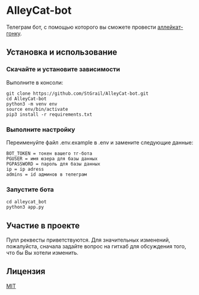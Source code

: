 # AlleyCat-bot
Телеграм бот, с помощью которого вы сможете провести [аллейкат-гонку](https://en.wikipedia.org/wiki/Alleycat_race).

## Установка и использование
### Скачайте и установите зависимости
Выполните в консоли:
```
git clone https://github.com/StGrail/AlleyCat-bot.git
cd AlleyCat-bot
python3 -m venv env
source env/bin/activate
pip3 install -r requirements.txt
```
### Выполните настройку
Переименуйте файл .env.example в .env и замените  следующие данные:
```
BOT_TOKEN = токен вашего тг-бота
PGUSER = имя юзера для базы данных
PGPASSWORD = пароль для базы данных
ip = ip adress
admins = id админов в телеграм
```
### Запустите бота
```
cd alleycat_bot
python3 app.py
```
## Участие в проекте
Пулл реквесты приветствуются. Для значительных изменений, пожалуйста,  сначала задайте вопрос на гитхаб для обсуждения того, что бы Вы хотели изменить.
## Лицензия
[MIT](https://choosealicense.com/licenses/mit/)